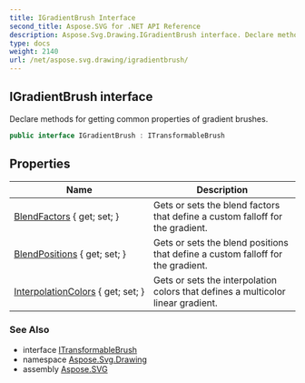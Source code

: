 ```yaml
---
title: IGradientBrush Interface
second_title: Aspose.SVG for .NET API Reference
description: Aspose.Svg.Drawing.IGradientBrush interface. Declare methods for getting common properties of gradient brushes
type: docs
weight: 2140
url: /net/aspose.svg.drawing/igradientbrush/
---
```

## IGradientBrush interface

Declare methods for getting common properties of gradient brushes.

```csharp
public interface IGradientBrush : ITransformableBrush
```

## Properties

| Name | Description |
| --- | --- |
| [BlendFactors](../../aspose.svg.drawing/igradientbrush/blendfactors/) { get; set; } | Gets or sets the blend factors that define a custom falloff for the gradient. |
| [BlendPositions](../../aspose.svg.drawing/igradientbrush/blendpositions/) { get; set; } | Gets or sets the blend positions that define a custom falloff for the gradient. |
| [InterpolationColors](../../aspose.svg.drawing/igradientbrush/interpolationcolors/) { get; set; } | Gets or sets the interpolation colors that defines a multicolor linear gradient. |

### See Also

* interface [ITransformableBrush](../itransformablebrush/)
* namespace [Aspose.Svg.Drawing](../../aspose.svg.drawing/)
* assembly [Aspose.SVG](../../)
